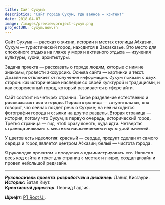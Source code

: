 ```yaml
---
title: Сайт Сухума
description: "Сайт города Сухум, где важное — контент"
date: 2018-04-07
image: /images/preview/project-cyxym.png
projectURL: cyxym.now.sh
---
```


Сайт Сухума — рассказ о жизни, истории и местах столицы Абхазии. Сухум —
туристический город, находится в Закавказье. Это место для спокойного отдыха
на пляже у моря и активного отдыха — изучения культуры, кухни, архитектуры.

Задача проекта — рассказать о городе людям, которые с ним не знакомы, провести
экскурсию. Основа сайта — картинки и текст. Дизайн не отвлекает от получения
информации. Сухум показан с двух сторон: как историческое наследие со своей
культурой и традициями, и как современный город, который развивается в сфере
айти.

Сайт состоит из четырех страниц. Такое разделение естественно и рассказывает
все о городе. Первая страница — вступительная, она говорит, что сейчас пойдет
речь о Сухуме; на ней находится фотография города и ссылки на другие разделы.
Вторая страница — история, потому что Сухум, в первую очередь, исторический
город. Третья страница — гид, чтоб сразу понять, куда идти. Четвертая
страница знакомит с местным населениемем и культурой жителей.

У цветов есть идеология: красный — сердце, продукт сделан от самого сердца и
город является центром Абхазии; белый — чистота города.

Я руководил проектом и продолжаю администрировать его. Написал весь код сайта и
текст для страниц о местах и людях, создал дизайн и провел небольшой редизайн.

---

***Руководитель проекта, разработчик и дизайнер:*** Давид Кистаури.\
***Историк:*** Батал Киут.\
***Креативный директор:*** Леонид Гадлия.

***Шрифт:*** [PT Root UI](https://www.paratype.ru/fonts/pt/pt-root-ui).
